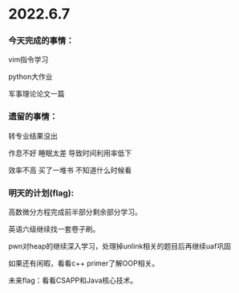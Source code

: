 # 2022.6.7

### 今天完成的事情：

vim指令学习

python大作业

军事理论论文一篇

### 遗留的事情：

转专业结果没出

作息不好 睡眠太差 导致时间利用率低下

效率不高 买了一堆书 不知道什么时候看

### 明天的计划(flag):

高数微分方程完成前半部分剩余部分学习。

英语六级继续找一套卷子刷。

pwn对heap的继续深入学习，处理掉unlink相关的题目后再继续uaf巩固

如果还有闲暇，看看c++ primer了解OOP相关。

未来flag：看看CSAPP和Java核心技术。